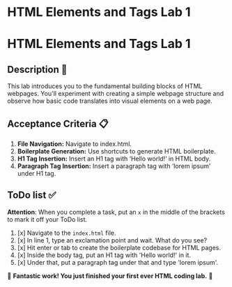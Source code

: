 # HTML Elements and Tags Lab 1

# HTML Elements and Tags Lab 1

## Description 📄
This lab introduces you to the fundamental building blocks of HTML webpages. You'll experiment with creating a simple webpage structure and observe how basic code translates into visual elements on a web page.

## Acceptance Criteria 📋
1. **File Navigation:** Navigate to index.html.
2. **Boilerplate Generation:** Use shortcuts to generate HTML boilerplate.
3. **H1 Tag Insertion:** Insert an H1 tag with ‘Hello world!’ in HTML body.
4. **Paragraph Tag Insertion:** Insert a paragraph tag with ‘lorem ipsum’ under H1 tag.

## ToDo list ✅
**Attention**: When you complete a task, put an `x` in the middle of the brackets to mark it off your ToDo list.

1. [x] Navigate to the `index.html` file. 
2. [x] In line 1, type an exclamation point and wait. What do you see?
3. [x] Hit enter or tab to create the boilerplate codebase for HTML pages. 
4. [x] Inside the body tag, put an H1 tag with 'Hello world!' in it. 
5. [x] Under that, put a paragraph tag under that and type 'lorem ipsum'. 
 
🎊 **Fantastic work! You just finished your first ever HTML coding lab.** 🎊


